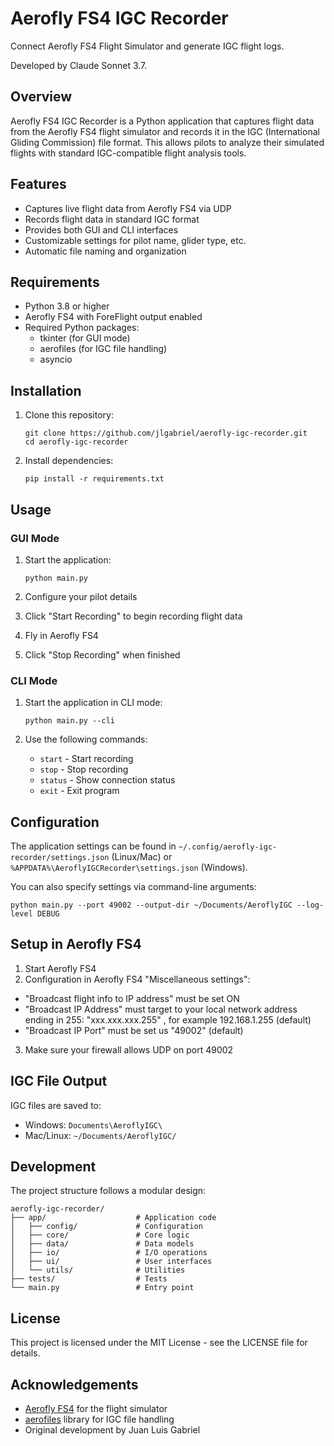 # Aerofly FS4 IGC Recorder

Connect Aerofly FS4 Flight Simulator and generate IGC flight logs.

Developed by Claude Sonnet 3.7.

## Overview

Aerofly FS4 IGC Recorder is a Python application that captures flight data from the Aerofly FS4 flight simulator and records it in the IGC (International Gliding Commission) file format. This allows pilots to analyze their simulated flights with standard IGC-compatible flight analysis tools.

## Features

- Captures live flight data from Aerofly FS4 via UDP
- Records flight data in standard IGC format
- Provides both GUI and CLI interfaces
- Customizable settings for pilot name, glider type, etc.
- Automatic file naming and organization

## Requirements

- Python 3.8 or higher
- Aerofly FS4 with ForeFlight output enabled
- Required Python packages:
  - tkinter (for GUI mode)
  - aerofiles (for IGC file handling)
  - asyncio

## Installation

1. Clone this repository:
   ```
   git clone https://github.com/jlgabriel/aerofly-igc-recorder.git
   cd aerofly-igc-recorder
   ```

2. Install dependencies:
   ```
   pip install -r requirements.txt
   ```

## Usage

### GUI Mode

1. Start the application:
   ```
   python main.py
   ```

2. Configure your pilot details
3. Click "Start Recording" to begin recording flight data
4. Fly in Aerofly FS4
5. Click "Stop Recording" when finished

### CLI Mode

1. Start the application in CLI mode:
   ```
   python main.py --cli
   ```

2. Use the following commands:
   - `start` - Start recording
   - `stop` - Stop recording
   - `status` - Show connection status
   - `exit` - Exit program

## Configuration

The application settings can be found in `~/.config/aerofly-igc-recorder/settings.json` (Linux/Mac) or `%APPDATA%\AeroflyIGCRecorder\settings.json` (Windows).

You can also specify settings via command-line arguments:

```
python main.py --port 49002 --output-dir ~/Documents/AeroflyIGC --log-level DEBUG
```

## Setup in Aerofly FS4

1. Start Aerofly FS4
2. Configuration in Aerofly FS4 "Miscellaneous settings":
- "Broadcast flight info to IP address" must be set ON
- "Broadcast IP Address" must target to your local network address ending in 255: "xxx.xxx.xxx.255" , for example 192.168.1.255 (default)
- "Broadcast IP Port" must be set us "49002" (default)
3. Make sure your firewall allows UDP on port 49002

## IGC File Output

IGC files are saved to:
- Windows: `Documents\AeroflyIGC\`
- Mac/Linux: `~/Documents/AeroflyIGC/`

## Development

The project structure follows a modular design:

```
aerofly-igc-recorder/
├── app/                    # Application code
│   ├── config/             # Configuration
│   ├── core/               # Core logic
│   ├── data/               # Data models
│   ├── io/                 # I/O operations
│   ├── ui/                 # User interfaces
│   └── utils/              # Utilities
├── tests/                  # Tests
└── main.py                 # Entry point
```

## License

This project is licensed under the MIT License - see the LICENSE file for details.

## Acknowledgements

- [Aerofly FS4](https://www.aerofly.com/) for the flight simulator
- [aerofiles](https://github.com/Turbo87/aerofiles) library for IGC file handling
- Original development by Juan Luis Gabriel
